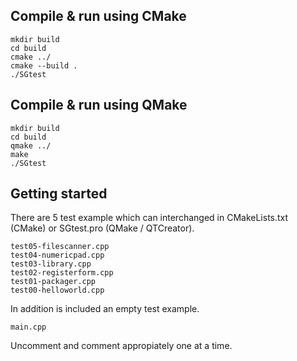 ## Compile & run using CMake
```
mkdir build
cd build
cmake ../
cmake --build .
./SGtest
```
## Compile & run using QMake
```
mkdir build
cd build
qmake ../
make
./SGtest
```
## Getting started

There are 5 test example which can interchanged in CMakeLists.txt (CMake) or SGtest.pro (QMake / QTCreator).
```
test05-filescanner.cpp
test04-numericpad.cpp
test03-library.cpp
test02-registerform.cpp
test01-packager.cpp
test00-helloworld.cpp
```
In addition is included an empty test example.
```
main.cpp
```
Uncomment and comment appropiately one at a time.
